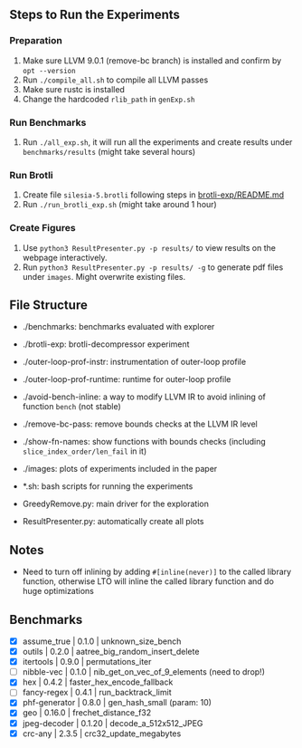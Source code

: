 ## Steps to Run the Experiments

### Preparation
1. Make sure LLVM 9.0.1 (remove-bc branch) is installed and confirm by `opt --version`
2. Run `./compile_all.sh` to compile all LLVM passes
3. Make sure rustc is installed
4. Change the hardcoded `rlib_path` in `genExp.sh`

### Run Benchmarks
1. Run `./all_exp.sh`, it will run all the experiments and create results under `benchmarks/results` (might take several hours)

### Run Brotli
1. Create file `silesia-5.brotli` following steps in [brotli-exp/README.md](brotli-exp/README.md)
2. Run `./run_brotli_exp.sh` (might take around 1 hour)

### Create Figures
1. Use `python3 ResultPresenter.py -p results/` to view results on the webpage interactively.
2. Run `python3 ResultPresenter.py -p results/ -g` to generate pdf files under `images`. Might overwrite existing files.

## File Structure
- ./benchmarks: benchmarks evaluated with explorer
- ./brotli-exp: brotli-decompressor experiment
- ./outer-loop-prof-instr: instrumentation of outer-loop profile
- ./outer-loop-prof-runtime: runtime for outer-loop profile
- ./avoid-bench-inline: a way to modify LLVM IR to avoid inlining of function `bench` (not stable)
- ./remove-bc-pass: remove bounds checks at the LLVM IR level
- ./show-fn-names: show functions with bounds checks (including `slice_index_order/len_fail` in it)
- ./images: plots of experiments included in the paper

- \*.sh: bash scripts for running the experiments
- GreedyRemove.py: main driver for the exploration
- ResultPresenter.py: automatically create all plots

## Notes
- Need to turn off inlining by adding `#[inline(never)]` to the called library function, otherwise LTO will inline the called library function and do huge optimizations

## Benchmarks
- [x] assume_true | 0.1.0 | unknown_size_bench
- [x] outils | 0.2.0 | aatree_big_random_insert_delete
- [x] itertools | 0.9.0 | permutations_iter
- [ ] nibble-vec | 0.1.0 | nib_get_on_vec_of_9_elements (need to drop!)
- [x] hex | 0.4.2 | faster_hex_encode_fallback
- [ ] fancy-regex | 0.4.1 | run_backtrack_limit
- [x] phf-generator | 0.8.0 | gen_hash_small (param: 10)
- [x] geo | 0.16.0 | frechet_distance_f32
- [x] jpeg-decoder | 0.1.20 | decode_a_512x512_JPEG
- [x] crc-any | 2.3.5  | crc32_update_megabytes
